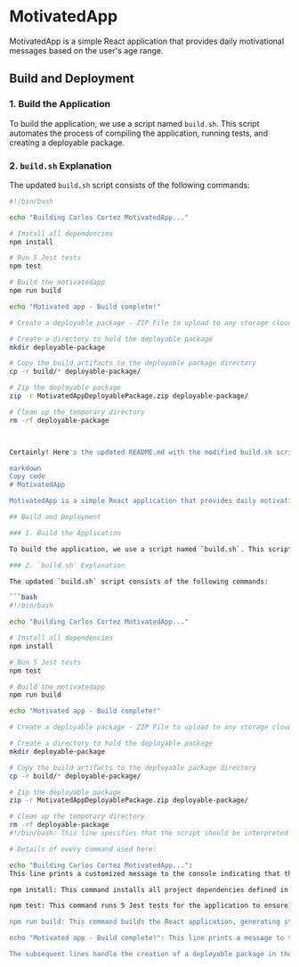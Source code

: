 # MotivatedApp

MotivatedApp is a simple React application that provides daily motivational messages based on the user's age range.

## Build and Deployment

### 1. Build the Application

To build the application, we use a script named `build.sh`. This script automates the process of compiling the application, running tests, and creating a deployable package.

### 2. `build.sh` Explanation

The updated `build.sh` script consists of the following commands:

```bash
#!/bin/bash

echo "Building Carlos Cortez MotivatedApp..."

# Install all dependencies
npm install

# Run 5 Jest tests
npm test

# Build the motivatedapp
npm run build

echo "Motivated app - Build complete!"

# Create a deployable package - ZIP File to upload to any storage cloud service like aws s3

# Create a directory to hold the deployable package
mkdir deployable-package

# Copy the build artifacts to the deployable package directory
cp -r build/* deployable-package/

# Zip the deployable package
zip -r MotivatedAppDeployablePackage.zip deployable-package/

# Clean up the temporary directory
rm -rf deployable-package



Certainly! Here's the updated README.md with the modified build.sh script:

markdown
Copy code
# MotivatedApp

MotivatedApp is a simple React application that provides daily motivational messages based on the user's age range.

## Build and Deployment

### 1. Build the Application

To build the application, we use a script named `build.sh`. This script automates the process of compiling the application, running tests, and creating a deployable package.

### 2. `build.sh` Explanation

The updated `build.sh` script consists of the following commands:

```bash
#!/bin/bash

echo "Building Carlos Cortez MotivatedApp..."

# Install all dependencies
npm install

# Run 5 Jest tests
npm test

# Build the motivatedapp
npm run build

echo "Motivated app - Build complete!"

# Create a deployable package - ZIP File to upload to any storage cloud service like aws s3

# Create a directory to hold the deployable package
mkdir deployable-package

# Copy the build artifacts to the deployable package directory
cp -r build/* deployable-package/

# Zip the deployable package
zip -r MotivatedAppDeployablePackage.zip deployable-package/

# Clean up the temporary directory
rm -rf deployable-package
#!/bin/bash: This line specifies that the script should be interpreted and executed using the Bash shell.

# Details of every command used here:

echo "Building Carlos Cortez MotivatedApp...": 
This line prints a customized message to the console indicating that the build process is starting.

npm install: This command installs all project dependencies defined in the package.json file.

npm test: This command runs 5 Jest tests for the application to ensure the code's integrity.

npm run build: This command builds the React application, generating static files in the 'build' directory.

echo "Motivated app - Build complete!": This line prints a message to the console indicating that the build process has successfully completed.

The subsequent lines handle the creation of a deployable package in the form of a ZIP file (MotivatedAppDeployablePackage.zip). This package can be uploaded to any storage cloud service like AWS S3.